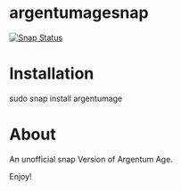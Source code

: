 # argentumagesnap
[![Snap Status](https://build.snapcraft.io/badge/GeorgScheumann/argentumagesnap.svg)](https://build.snapcraft.io/user/GeorgScheumann/argentumagesnap)

# Installation
sudo snap install argentumage

# About

An unofficial snap Version of Argentum Age.

Enjoy!

